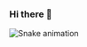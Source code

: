 ### Hi there 👋

 
![Snake animation](https://github.com/LPestana18/LPestana18/blob/output/github-contribution-grid-snake.svg)
 

